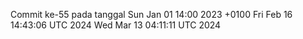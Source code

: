 Commit ke-55 pada tanggal Sun Jan 01 14:00 2023 +0100
Fri Feb 16 14:43:06 UTC 2024
Wed Mar 13 04:11:11 UTC 2024
